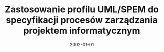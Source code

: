---
# Documentation: https://wowchemy.com/docs/managing-content/

title: Zastosowanie profilu UML/SPEM do specyfikacji procesów zarządzania projektem
  informatycznym
subtitle: ''
summary: ''
authors:
- Iwona Dubielewicz
- Bogumiła Hnatkowska
- markowska-kaczmar
- sas
- Anna Kocoń
tags: []
categories: []
date: '2002-01-01'
lastmod: 2022-10-07T04:56:37Z
featured: false
draft: false

# Featured image
# To use, add an image named `featured.jpg/png` to your page's folder.
# Focal points: Smart, Center, TopLeft, Top, TopRight, Left, Right, BottomLeft, Bottom, BottomRight.
image:
  caption: ''
  focal_point: ''
  preview_only: false

# Projects (optional).
#   Associate this post with one or more of your projects.
#   Simply enter your project's folder or file name without extension.
#   E.g. `projects = ["internal-project"]` references `content/project/deep-learning/index.md`.
#   Otherwise, set `projects = []`.
projects: []
publishDate: '2022-10-07T04:56:36.419047Z'
publication_types:
- '4'
abstract: ''
publication: ''
---